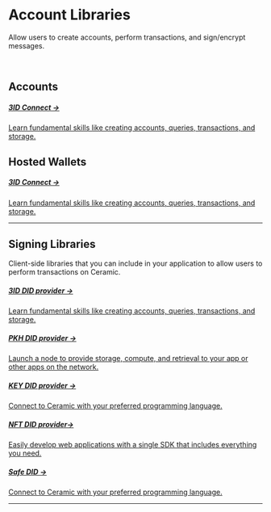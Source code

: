 # Account Libraries
Allow users to create accounts, perform transactions, and sign/encrypt messages.

</br>

## Accounts 

<div class="txtl-options half">
  <a href="../../docs/did-js" class="box">
    <h5>3ID Connect →</h5>
    <p>Learn fundamental skills like creating accounts, queries, transactions, and storage. </p>
  </a>
</div>



## Hosted Wallets



<div class="txtl-options half">
  <a href="./hub/" class="box">
    <h5>3ID Connect →</h5>
    <p>Learn fundamental skills like creating accounts, queries, transactions, and storage. </p>
  </a>
</div>

---

## Signing Libraries

Client-side libraries that you can include in your application to allow users to perform transactions on Ceramic.

<div class="txtl-options half">
  <a href="./hub/" class="box">
    <h5>3ID DID provider →</h5>
    <p>Learn fundamental skills like creating accounts, queries, transactions, and storage. </p>
  </a>
  <span class="box-space"> </span>
  <a href="./hub/apis" class="box">
    <h5>PKH DID provider →</h5>
    <p>Launch a node to provide storage, compute, and retrieval to your app or other apps on the network.</p>
  </a>
</div>
<div class="txtl-options half">
  <a href="./tutorials/hub/web-app/" class="box">
    <h5>KEY DID provider →</h5>
    <p>Connect to Ceramic with your preferred programming language.</p>
  </a>
  <span class="box-space"> </span>
  <a href="./hub/" class="box">
    <h5>NFT DID provider→</h5>
    <p>Easily develop web applications with a single SDK that includes everything you need.</p>
  </a>
</div>
<div class="txtl-options half">
  <a href="./tutorials/hub/web-app/" class="box">
    <h5>Safe DID →</h5>
    <p>Connect to Ceramic with your preferred programming language.</p>
  </a>
</div>

---

